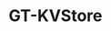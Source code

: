 ---
layout: page
title: GT-KVStore
description: Developed a C++ gRPC/protobuf distributed key-value store featuring round-robin data partitioning, replication-based fault tolerance and load balancing
img: 
importance: 980
category: academic
redirect: /assets/pdf/aos.pdf
---